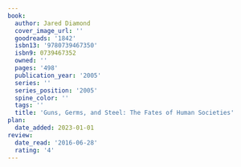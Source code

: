 ```yaml
---
book:
  author: Jared Diamond
  cover_image_url: ''
  goodreads: '1842'
  isbn13: '9780739467350'
  isbn9: 0739467352
  owned: ''
  pages: '498'
  publication_year: '2005'
  series: ''
  series_position: '2005'
  spine_color: ''
  tags: ''
  title: 'Guns, Germs, and Steel: The Fates of Human Societies'
plan:
  date_added: 2023-01-01
review:
  date_read: '2016-06-28'
  rating: '4'
---
```


